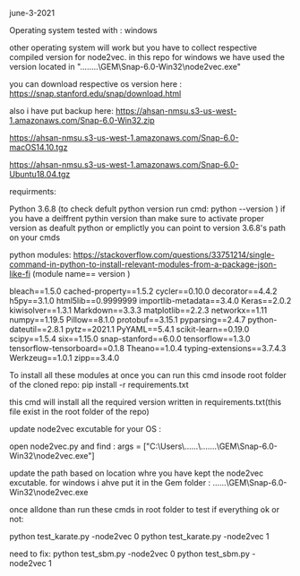 june-3-2021

Operating system tested with :
windows 

other operating system will work  but you have to collect respective compiled  version for node2vec.
in this repo for windows we have used the version located in "........\\GEM\\Snap-6.0-Win32\\node2vec.exe"

you can download respective os version here :
https://snap.stanford.edu/snap/download.html

also i have put backup  here: 
https://ahsan-nmsu.s3-us-west-1.amazonaws.com/Snap-6.0-Win32.zip

https://ahsan-nmsu.s3-us-west-1.amazonaws.com/Snap-6.0-macOS14.10.tgz

https://ahsan-nmsu.s3-us-west-1.amazonaws.com/Snap-6.0-Ubuntu18.04.tgz


requirments:

Python 3.6.8 (to check defult python version run cmd: python --version )
if you have a deiffrent pythin version than make sure to activate proper version as deafult python
or
emplictly you can point to version 3.6.8's path on your cmds

python modules:
https://stackoverflow.com/questions/33751214/single-command-in-python-to-install-relevant-modules-from-a-package-json-like-fi
(module name== version )

bleach==1.5.0
cached-property==1.5.2
cycler==0.10.0
decorator==4.4.2
h5py==3.1.0
html5lib==0.9999999
importlib-metadata==3.4.0
Keras==2.0.2
kiwisolver==1.3.1
Markdown==3.3.3
matplotlib==2.2.3
networkx==1.11
numpy==1.19.5
Pillow==8.1.0
protobuf==3.15.1
pyparsing==2.4.7
python-dateutil==2.8.1
pytz==2021.1
PyYAML==5.4.1
scikit-learn==0.19.0
scipy==1.5.4
six==1.15.0
snap-stanford==6.0.0
tensorflow==1.3.0
tensorflow-tensorboard==0.1.8
Theano==1.0.4
typing-extensions==3.7.4.3
Werkzeug==1.0.1
zipp==3.4.0

To install all these modules at once you can run this cmd insode root folder of the cloned repo:
pip install -r requirements.txt

this cmd will install all the required version written in requirements.txt(this file exist in the root folder of the repo)





update node2vec excutable for your OS :

open node2vec.py and find :
args = ["C:\\Users\\......\\.......\\GEM\\Snap-6.0-Win32\\node2vec.exe"]

update the path based on location whre you have kept the  node2vec excutable. for windows i ahve put it  in  the Gem folder :
......\GEM\Snap-6.0-Win32\node2vec.exe



once alldone than  run these cmds in root folder to test if everything ok or not:

python test_karate.py -node2vec 0 
python test_karate.py -node2vec 1


need to fix:
python test_sbm.py -node2vec 0
python test_sbm.py -node2vec 1
